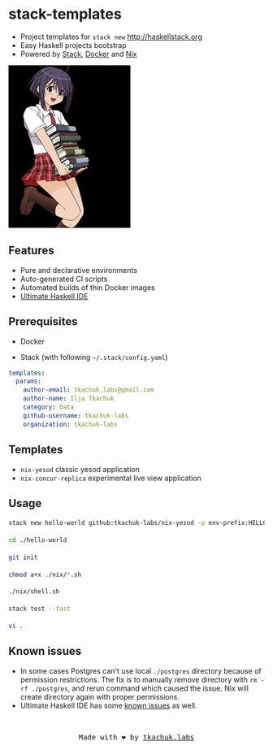 # stack-templates

- Project templates for `stack new` http://haskellstack.org
- Easy Haskell projects bootstrap
- Powered by [Stack](http://haskellstack.org), [Docker](https://www.docker.com) and [Nix](https://nixos.org/nix/)

<img src="logo.jpg" alt="logo"/>

## Features

- Pure and declarative environments
- Auto-generated CI scripts
- Automated builds of thin Docker images
- [Ultimate Haskell IDE](https://github.com/tim2CF/ultimate-haskell-ide)

## Prerequisites

- Docker

- Stack (with following `~/.stack/config.yaml`)

```yaml
templates:
  params:
    author-email: tkachuk.labs@gmail.com
    author-name: Ilja Tkachuk
    category: Data
    github-username: tkachuk-labs
    organization: tkachuk-labs
```

## Templates

- `nix-yesod` classic yesod application
- `nix-concur-replica` experimental live view application

## Usage

```bash
stack new hello-world github:tkachuk-labs/nix-yesod -p env-prefix:HELLO_WORLD

cd ./hello-world

git init

chmod a+x ./nix/*.sh

./nix/shell.sh

stack test --fast

vi .
```

## Known issues

- In some cases Postgres can't use local `./postgres` directory because of permission restrictions. The fix is to manually remove directory with `rm -rf ./postgres`, and rerun command which caused the issue. Nix will create directory again with proper permissions.
- Ultimate Haskell IDE has some [known issues](https://github.com/tim2CF/ultimate-haskell-ide#known-issues) as well.

<br>
<p align="center">
  <tt>
    Made with ❤️ by
    <a href="https://tkachuklabs.gitlab.io" target="_blank">tkachuk.labs</a>
  </tt>
</p>

